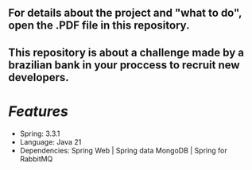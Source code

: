 ## For details about the project and "what to do", open the .PDF file in this repository.

## This repository is about a challenge made by a brazilian bank in your proccess to recruit new developers.


# _Features_

- Spring: 3.3.1
- Language: Java 21
- Dependencies: Spring Web | Spring data MongoDB | Spring for RabbitMQ
